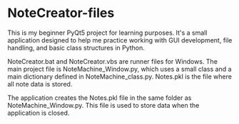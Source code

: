 # NoteCreator-files
This is my beginner PyQt5 project for learning purposes.
It's a small application designed to help me practice working with GUI development, file handling, and basic class structures in Python.


NoteCreator.bat and NoteCreator.vbs are runner files for Windows.
The main project file is NoteMachine_Window.py, which uses a small class and a main dictionary defined in NoteMachine_class.py.
Notes.pkl is the file where all note data is stored.

The application creates the Notes.pkl file in the same folder as NoteMachine_Window.py. This file is used to store data when the application is closed.
